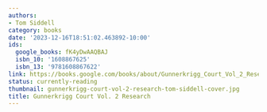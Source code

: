 ```yaml
---
authors:
- Tom Siddell
category: books
date: '2023-12-16T18:51:02.463892-10:00'
ids:
  google_books: fK4yDwAAQBAJ
  isbn_10: '1608867625'
  isbn_13: '9781608867622'
link: https://books.google.com/books/about/Gunnerkrigg_Court_Vol_2_Research.html?hl=&id=fK4yDwAAQBAJ
status: currently-reading
thumbnail: gunnerkrigg-court-vol-2-research-tom-siddell-cover.jpg
title: Gunnerkrigg Court Vol. 2 Research
---
```

